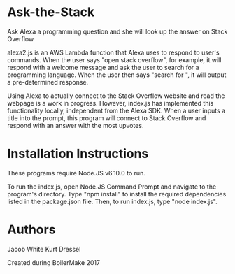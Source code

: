 # Ask-the-Stack
Ask Alexa a programming question and she will look up the answer on Stack Overflow

alexa2.js is an AWS Lambda function that Alexa uses to respond to user's commands. When the user says "open stack overflow", for example, it will respond with a welcome message and ask the user to search for a programming language. When the user then says "search for <programming language>",  it will output a pre-determined response.

Using Alexa to actually connect to the Stack Overflow website and read the webpage is a work in progress. However, index.js has implemented this functionality locally, independent from the Alexa SDK. When a user inputs a title into the prompt, this program will connect to Stack Overflow and respond with an answer with the most upvotes.
 
 # Installation Instructions
 
 These programs require Node.JS v6.10.0 to run. 
 
 To run the index.js, open Node.JS Command Prompt and navigate to the program's directory. Type "npm install" to install the required dependencies listed in the package.json file. Then, to run index.js, type "node index.js".
 
 # Authors
 
 Jacob White
 Kurt Dressel
 
 Created during BoilerMake 2017
